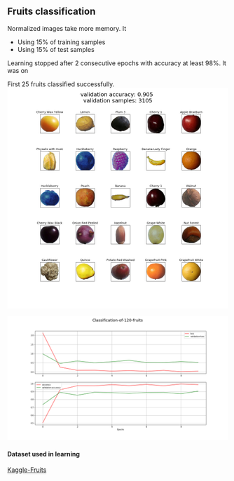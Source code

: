 ## Fruits classification
Normalized images take more memory. It
* Using 15% of training samples
* Using 15% of test samples

Learning stopped after 2 consecutive epochs with accuracy at least 98%. It was on 

First 25 fruits classified successfully.
![Validation](./last-validation.png)

![Fruits](./Classification-of-120-fruits.png)

#### Dataset used in learning

[Kaggle-Fruits](https://www.kaggle.com/moltean/fruits)
